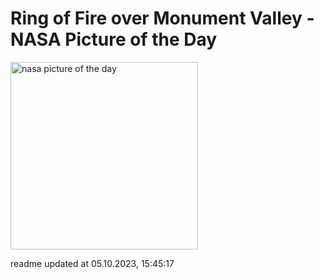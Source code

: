 # Ring of Fire over Monument Valley - NASA Picture of the Day
<img src="https://apod.nasa.gov/apod/image/2310/MoValleyEclipse1024.jpg" alt="nasa picture of the day" width="300"/>

readme updated at 05.10.2023, 15:45:17
